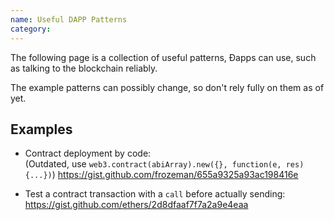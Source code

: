 ```yaml
---
name: Useful DAPP Patterns
category: 
---
```


The following page is a collection of useful patterns, Ðapps can use, such as talking to the blockchain reliably.

The example patterns can possibly change, so don't rely fully on them as of yet.

## Examples

- Contract deployment by code:    
(Outdated, use `web3.contract(abiArray).new({}, function(e, res){...})`)
https://gist.github.com/frozeman/655a9325a93ac198416e

- Test a contract transaction with a `call` before actually sending:
https://gist.github.com/ethers/2d8dfaaf7f7a2a9e4eaa
